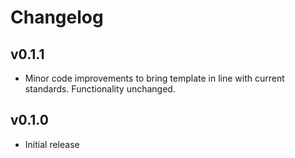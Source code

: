 # Changelog

## v0.1.1

- Minor code improvements to bring template in line with current standards. Functionality unchanged.

## v0.1.0

- Initial release
